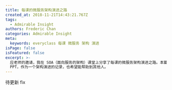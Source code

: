 ```yaml
---
title: 每课的微服务架构演进之路
created_at: 2018-11-21T14:43:21.767Z
tags:
  - Admirable Insight
authors: Frederic Chan
categories: Admirable Insight
meta:
  keywords: everyclass 每课 微服务 架构 演进
isPage: false
isFeatured: false
excerpt: >-
  应老师的邀请，我在 SOA（面向服务的架构）课堂上分享了每课的微服务架构演进之路。本篇文章收录了分享的讲稿和
  PPT，作为一个架构演进的记录，也希望能帮助到其他人。
---
```

待更新
fix
